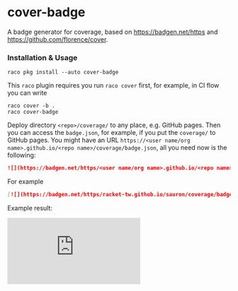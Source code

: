 # cover-badge

A badge generator for coverage, based on https://badgen.net/https and https://github.com/florence/cover.

### Installation & Usage

```shell
raco pkg install --auto cover-badge
```

This `raco` plugin requires you run `raco cover` first, for example, in CI flow you can write

```racket
raco cover -b .
raco cover-badge
```

Deploy directory `<repo>/coverage/` to any place, e.g. GitHub pages. Then you can access the `badge.json`, for example, if you put the `coverage/` to GitHub pages. You might have an URL `https://<user name/org name>.github.io/<repo name>/coverage/badge.json`, all you need now is the following:

```markdown
![](https://badgen.net/https/<user name/org name>.github.io/<repo name>/coverage/badge.json)
```

For example

```markdown
[![](https://badgen.net/https/racket-tw.github.io/sauron/coverage/badge.json)](https://racket-tw.github.io/sauron/coverage)
```

Example result:

[![](https://badgen.net/https/racket-tw.github.io/sauron/coverage/badge.json)](https://racket-tw.github.io/sauron/coverage)
